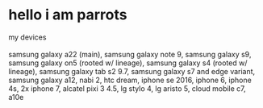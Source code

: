 # hello i am parrots

<summary>my devices</summary>
<br>
samsung galaxy a22 (main), samsung galaxy note 9, samsung galaxy s9, samsung galaxy on5 (rooted w/ lineage), samsung galaxy s4 (rooted w/ lineage), samsung galaxy tab s2 9.7, samsung galaxy s7 and edge variant, samsung galaxy a12, nabi 2, htc dream, iphone se 2016, iphone 6, iphone 4s, 2x iphone 7, alcatel pixi 3 4.5, lg stylo 4, lg aristo 5, cloud mobile c7,
a10e
